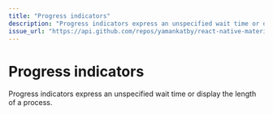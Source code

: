 ```yaml
---
title: "Progress indicators"
description: "Progress indicators express an unspecified wait time or display the length of a process."
issue_url: "https://api.github.com/repos/yamankatby/react-native-material/issues/11"
---
```


# Progress indicators

Progress indicators express an unspecified wait time or display the length of a process.
